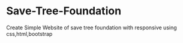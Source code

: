 # Save-Tree-Foundation
Create Simple Website of save tree foundation with responsive using css,html,bootstrap
